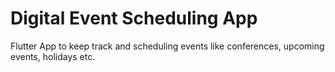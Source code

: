 # Digital Event Scheduling App
Flutter App to keep track and scheduling events like conferences, upcoming events, holidays etc.

